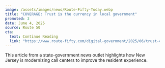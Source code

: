 ```yaml
---
image: /assets/images/news/Route-Fifty-Today.webp
title: "COVERAGE: Trust is the currency in local government"
promoted: 3
date: June 4, 2025
source: Route 50
cta:
  text: Continue Reading
  link: "https://www.route-fifty.com/digital-government/2025/06/trust-currency-local-government-and-tech-can-help-build-it/405791/?oref=rf-homepage-river"
---
```

This article from a state-government news outlet highlights how New Jersey is modernizing call centers to improve the resident experience.
